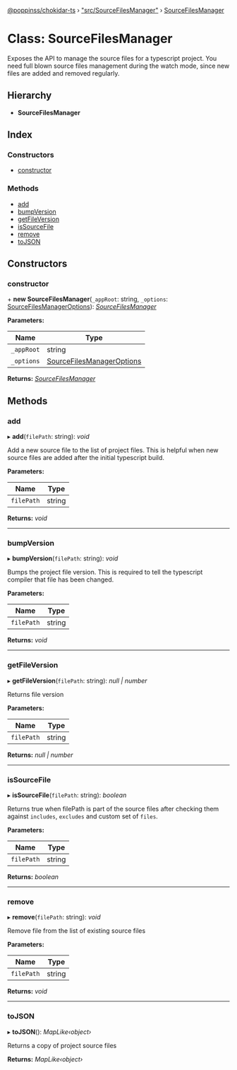 [@poppinss/chokidar-ts](../README.md) › ["src/SourceFilesManager"](../modules/_src_sourcefilesmanager_.md) › [SourceFilesManager](_src_sourcefilesmanager_.sourcefilesmanager.md)

# Class: SourceFilesManager

Exposes the API to manage the source files for a typescript project. You need
full blown source files management during the watch mode, since new files
are added and removed regularly.

## Hierarchy

* **SourceFilesManager**

## Index

### Constructors

* [constructor](_src_sourcefilesmanager_.sourcefilesmanager.md#constructor)

### Methods

* [add](_src_sourcefilesmanager_.sourcefilesmanager.md#add)
* [bumpVersion](_src_sourcefilesmanager_.sourcefilesmanager.md#bumpversion)
* [getFileVersion](_src_sourcefilesmanager_.sourcefilesmanager.md#getfileversion)
* [isSourceFile](_src_sourcefilesmanager_.sourcefilesmanager.md#issourcefile)
* [remove](_src_sourcefilesmanager_.sourcefilesmanager.md#remove)
* [toJSON](_src_sourcefilesmanager_.sourcefilesmanager.md#tojson)

## Constructors

###  constructor

\+ **new SourceFilesManager**(`_appRoot`: string, `_options`: [SourceFilesManagerOptions](../modules/_src_contracts_.md#sourcefilesmanageroptions)): *[SourceFilesManager](_src_sourcefilesmanager_.sourcefilesmanager.md)*

**Parameters:**

Name | Type |
------ | ------ |
`_appRoot` | string |
`_options` | [SourceFilesManagerOptions](../modules/_src_contracts_.md#sourcefilesmanageroptions) |

**Returns:** *[SourceFilesManager](_src_sourcefilesmanager_.sourcefilesmanager.md)*

## Methods

###  add

▸ **add**(`filePath`: string): *void*

Add a new source file to the list of project files. This is helpful
when new source files are added after the initial typescript
build.

**Parameters:**

Name | Type |
------ | ------ |
`filePath` | string |

**Returns:** *void*

___

###  bumpVersion

▸ **bumpVersion**(`filePath`: string): *void*

Bumps the project file version. This is required to tell the
typescript compiler that file has been changed.

**Parameters:**

Name | Type |
------ | ------ |
`filePath` | string |

**Returns:** *void*

___

###  getFileVersion

▸ **getFileVersion**(`filePath`: string): *null | number*

Returns file version

**Parameters:**

Name | Type |
------ | ------ |
`filePath` | string |

**Returns:** *null | number*

___

###  isSourceFile

▸ **isSourceFile**(`filePath`: string): *boolean*

Returns true when filePath is part of the source files after checking
them against `includes`, `excludes` and custom set of `files`.

**Parameters:**

Name | Type |
------ | ------ |
`filePath` | string |

**Returns:** *boolean*

___

###  remove

▸ **remove**(`filePath`: string): *void*

Remove file from the list of existing source files

**Parameters:**

Name | Type |
------ | ------ |
`filePath` | string |

**Returns:** *void*

___

###  toJSON

▸ **toJSON**(): *MapLike‹object›*

Returns a copy of project source files

**Returns:** *MapLike‹object›*
